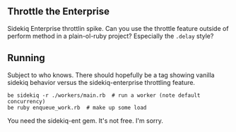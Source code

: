 ## Throttle the Enterprise

Sidekiq Enterprise throttlin spike.
Can you use the throttle feature outside of perform method
in a plain-ol-ruby project?  Especially the `.delay` style?

## Running

Subject to who knows.  There should hopefully be a tag showing
vanilla sidekiq behavior versus the sidekiq-enterprise throttling
feature.

    be sidekiq -r ./workers/main.rb  # run a worker (note default concurrency)
    be ruby enqueue_work.rb  # make up some load

You need the sidekiq-ent gem.  It's not free.  I'm sorry.

